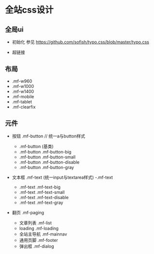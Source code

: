 全站css设计
================================

## 全局ui
- 初始化 参见 https://github.com/sofish/typo.css/blob/master/typo.css

- 超链接

## 布局
- .mf-w960
- .mf-w1000
- .mf-w1400
- .mf-mobile
- .mf-tablet
- .mf-clearfix

## 元件
- 按钮 .mf-button // 统一a与button样式
  - .mf-button (基类)
  - .mf-button .mf-button-big
  - .mf-button .mf-button-small
  - .mf-button .mf-button-disable
  - .mf-button .mf-button-gray

- 文本框 .mf-text (统一input与textarea样式)
  -.mf-text
  - .mf-text .mf-text-big
  - .mf-text .mf-text-small
  - .mf-text .mf-text-disable
  - .mf-text .mf-text-gray

- 翻页 .mf-paging
  - 文章列表 .mf-list
  - loading .mf-loading
  - 全站主导航 .mf-mainnav
  - 通用页脚 .mf-footer
  - 弹出框 .mf-dialog
